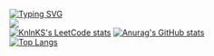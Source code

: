 [![Typing SVG](https://readme-typing-svg.herokuapp.com?color=%2336BCF7&lines=Eugene+Developer)](https://git.io/typing-svg)<br>
![](https://komarev.com/ghpvc/?username=eugeek)<br>
[![KnlnKS's LeetCode stats](https://leetcode-stats-six.vercel.app/api?username=eugueneward)](https://github.com/KnlnKS/leetcode-stats)
[![Anurag's GitHub stats](https://github-readme-stats.vercel.app/api?username=eugeek)](https://github.com/anuraghazra/github-readme-stats)<br>
[![Top Langs](https://github-readme-stats.vercel.app/api/top-langs/?username=eugeek)](https://github.com/anuraghazra/github-readme-stats)
